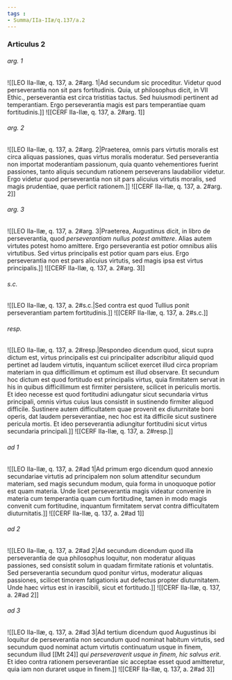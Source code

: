 ```yaml
---
tags : 
- Summa/IIa-IIæ/q.137/a.2
---
```


### Articulus 2

###### arg. 1
![[LEO IIa-IIæ, q. 137, a. 2#arg. 1|Ad secundum sic proceditur. Videtur quod perseverantia non sit pars fortitudinis. Quia, ut philosophus dicit, in VII Ethic., perseverantia est circa tristitias tactus. Sed huiusmodi pertinent ad temperantiam. Ergo perseverantia magis est pars temperantiae quam fortitudinis.]]
![[CERF IIa-IIæ, q. 137, a. 2#arg. 1]]

###### arg. 2
![[LEO IIa-IIæ, q. 137, a. 2#arg. 2|Praeterea, omnis pars virtutis moralis est circa aliquas passiones, quas virtus moralis moderatur. Sed perseverantia non importat moderantiam passionum, quia quanto vehementiores fuerint passiones, tanto aliquis secundum rationem perseverans laudabilior videtur. Ergo videtur quod perseverantia non sit pars alicuius virtutis moralis, sed magis prudentiae, quae perficit rationem.]]
![[CERF IIa-IIæ, q. 137, a. 2#arg. 2]]

###### arg. 3
![[LEO IIa-IIæ, q. 137, a. 2#arg. 3|Praeterea, Augustinus dicit, in libro de perseverantia, quod *perseverantiam nullus potest amittere*. Alias autem virtutes potest homo amittere. Ergo perseverantia est potior omnibus aliis virtutibus. Sed virtus principalis est potior quam pars eius. Ergo perseverantia non est pars alicuius virtutis, sed magis ipsa est virtus principalis.]]
![[CERF IIa-IIæ, q. 137, a. 2#arg. 3]]

###### s.c.
![[LEO IIa-IIæ, q. 137, a. 2#s.c.|Sed contra est quod Tullius ponit perseverantiam partem fortitudinis.]]
![[CERF IIa-IIæ, q. 137, a. 2#s.c.]]

###### resp.
![[LEO IIa-IIæ, q. 137, a. 2#resp.|Respondeo dicendum quod, sicut supra dictum est, virtus principalis est cui principaliter adscribitur aliquid quod pertinet ad laudem virtutis, inquantum scilicet exercet illud circa propriam materiam in qua difficillimum et optimum est illud observare. Et secundum hoc dictum est quod fortitudo est principalis virtus, quia firmitatem servat in his in quibus difficillimum est firmiter persistere, scilicet in periculis mortis. Et ideo necesse est quod fortitudini adiungatur sicut secundaria virtus principali, omnis virtus cuius laus consistit in sustinendo firmiter aliquod difficile. Sustinere autem difficultatem quae provenit ex diuturnitate boni operis, dat laudem perseverantiae, nec hoc est ita difficile sicut sustinere pericula mortis. Et ideo perseverantia adiungitur fortitudini sicut virtus secundaria principali.]]
![[CERF IIa-IIæ, q. 137, a. 2#resp.]]

###### ad 1
![[LEO IIa-IIæ, q. 137, a. 2#ad 1|Ad primum ergo dicendum quod annexio secundariae virtutis ad principalem non solum attenditur secundum materiam, sed magis secundum modum, quia forma in unoquoque potior est quam materia. Unde licet perseverantia magis videatur convenire in materia cum temperantia quam cum fortitudine, tamen in modo magis convenit cum fortitudine, inquantum firmitatem servat contra difficultatem diuturnitatis.]]
![[CERF IIa-IIæ, q. 137, a. 2#ad 1]]

###### ad 2
![[LEO IIa-IIæ, q. 137, a. 2#ad 2|Ad secundum dicendum quod illa perseverantia de qua philosophus loquitur, non moderatur aliquas passiones, sed consistit solum in quadam firmitate rationis et voluntatis. Sed perseverantia secundum quod ponitur virtus, moderatur aliquas passiones, scilicet timorem fatigationis aut defectus propter diuturnitatem. Unde haec virtus est in irascibili, sicut et fortitudo.]]
![[CERF IIa-IIæ, q. 137, a. 2#ad 2]]

###### ad 3
![[LEO IIa-IIæ, q. 137, a. 2#ad 3|Ad tertium dicendum quod Augustinus ibi loquitur de perseverantia non secundum quod nominat habitum virtutis, sed secundum quod nominat actum virtutis continuatum usque in finem, secundum illud [[Mt 24]] *qui perseveraverit usque in finem, hic salvus erit*. Et ideo contra rationem perseverantiae sic acceptae esset quod amitteretur, quia iam non duraret usque in finem.]]
![[CERF IIa-IIæ, q. 137, a. 2#ad 3]]

